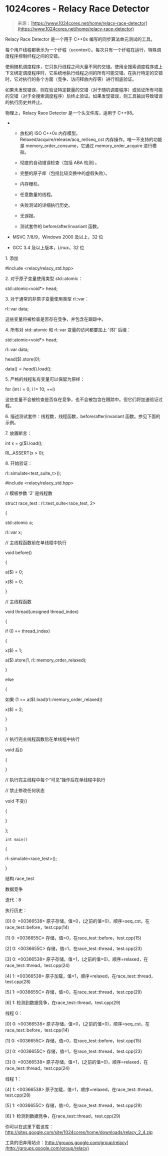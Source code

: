 <!--yml

category: 未分类

date: 2024-05-29 12:36:59

-->

# 1024cores - Relacy Race Detector

> 来源：[https://www.1024cores.net/home/relacy-race-detector](https://www.1024cores.net/home/relacy-race-detector)

Relacy Race Detector 是一个用于 C++0x 编写的同步算法单元测试的工具。

每个用户线程都表示为一个纤程（ucontext）。每次只有一个纤程在运行，特殊调度程序控制纤程之间的交错。

使用随机调度程序，它只执行线程之间大量不同的交错。使用全搜索调度程序或上下文绑定调度程序时，它系统地执行线程之间的所有可能交错。在执行特定的交错时，它对执行的各个方面（竞争、访问释放内存等）进行彻底验证。

如果未发现错误，则在验证特定数量的交错（对于随机调度程序）或验证所有可能的交错（对于全搜索调度程序）后终止验证。如果发现错误，则工具输出导致错误的执行历史并终止。

物理上，Relacy Race Detector 是一个头文件库，适用于 C++98。

+   +   放松的 ISO C++0x 内存模型。Relaxed/acquire/release/acq_rel/seq_cst 内存操作。唯一不支持的功能是 memory_order_consume，它通过 memory_order_acquire 进行模拟。

    +   彻底的自动错误检查（包括 ABA 检测）。

    +   完整的原子库（包括比较交换中的虚假失败）。

    +   内存栅栏。

    +   任意数量的线程。

    +   失败测试的详细执行历史。

    +   无误报。

    +   测试套件的 before/after/invariant 函数。

+   MSVC 7/8/9，Windows 2000 及以上，32 位

+   GCC 3.4 及以上版本，Linux，32 位

1\. 添加

#include <relacy/relacy_std.hpp>

2\. 对于原子变量使用类型 std::atomic<T>：

std::atomic<void*> head;

3\. 对于通常的非原子变量使用类型 rl::var<T>：

rl::var<int> data;

这些变量将被检查是否存在竞争，并包含在跟踪中。

4\. 所有对 std::atomic<T> 和 rl::var<T> 变量的访问都要加上 '($)' 后缀：

std::atomic<void*> head;

rl::var<int> data;

head($).store(0);

data($) = head($).load();

5\. 严格的线程私有变量可以保留为原样：

for (int i = 0; i != 10; ++i)

这些变量不会被检查是否存在竞争，也不会被包含在跟踪中。但它们将加速验证过程。

6\. 描述测试套件：线程数，线程函数，before/after/invariant 函数。参见下面的示例。

7\. 放置断言：

int x = g($).load();

RL_ASSERT(x > 0);

8\. 开始验证：

rl::simulate<test_suite_t>();

#include <relacy/relacy_std.hpp>

// 模板参数 '2' 是线程数

struct race_test : rl::test_suite<race_test, 2>

{

std::atomic<int> a;

rl::var<int> x;

// 主线程函数前在单线程中执行

void before()

{

a($) = 0;

x($) = 0;

}

// 主线程函数

void thread(unsigned thread_index)

{

if (0 == thread_index)

{

x($) = 1;

a($).store(1, rl::memory_order_relaxed);

}

else

{

如果 (1 == a($).load(rl::memory_order_relaxed))

x($) = 2;

}

}

// 执行完主线程函数后在单线程中执行

void 后()

{

}

// 执行完主线程中每个“可见”操作后在单线程中执行

// 禁止修改任何状态

void 不变()

{

}

};

`int main()`

{

rl::simulate<race_test>();

}

结构 race_test

数据竞争

迭代：8

执行历史：

[0] 0: <00366538> 原子存储，值=0，(之前的值=0)，顺序=seq_cst，在race_test::before，test.cpp(14)

[1] 0: <0036655C> 存储，值=0，在race_test::before，test.cpp(15)

[2] 0: <0036655C> 存储，值=1，在race_test::thread，test.cpp(23)

[3] 0: <00366538> 原子存储，值=1，(之前的值=0)，顺序=relaxed，在race_test::thread，test.cpp(24)

[4] 1: <00366538> 原子加载，值=1，顺序=relaxed，在race_test::thread，test.cpp(28)

[5] 1: <0036655C> 存储，值=0，在race_test::thread，test.cpp(29)

[6] 1: 检测到数据竞争，在race_test::thread，test.cpp(29)

线程 0：

[0] 0: <00366538> 原子存储，值=0，(之前的值=0)，顺序=seq_cst，在race_test::before，test.cpp(14)

[1] 0: <0036655C> 存储，值=0，在race_test::before，test.cpp(15)

[2] 0: <0036655C> 存储，值=1，在race_test::thread，test.cpp(23)

[3] 0: <00366538> 原子存储，值=1，(之前的值=0)，顺序=relaxed，在race_test::thread，test.cpp(24)

线程 1：

[4] 1: <00366538> 原子加载，值=1，顺序=relaxed，在race_test::thread，test.cpp(28)

[5] 1: <0036655C> 存储，值=0，在race_test::thread，test.cpp(29)

[6] 1: 检测到数据竞争，在race_test::thread，test.cpp(29)

你可以在这里下载该库：http://sites.google.com/site/1024cores/home/downloads/relacy_2_4.zip

工具的旧弃用站点：[http://groups.google.com/group/relacy](http://groups.google.com/group/relacy)
